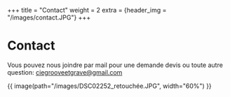 +++
title = "Contact"
weight = 2
extra = {header_img = "/images/contact.JPG"}
+++

# Contact

Vous pouvez nous joindre par mail pour une demande devis ou toute autre question: [ciegrooveetgrave@gmail.com](mailto:ciegrooveetgrave.com)

{{ image(path="/images/DSC02252_retouchée.JPG", width="60%") }}

